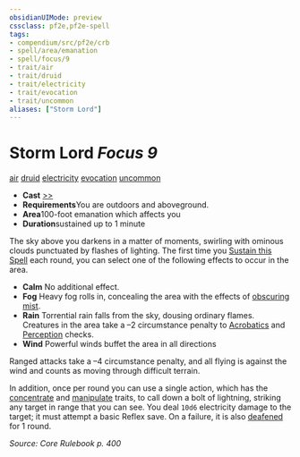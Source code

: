 ```yaml
---
obsidianUIMode: preview
cssclass: pf2e,pf2e-spell
tags:
- compendium/src/pf2e/crb
- spell/area/emanation
- spell/focus/9
- trait/air
- trait/druid
- trait/electricity
- trait/evocation
- trait/uncommon
aliases: ["Storm Lord"]
---
```

# Storm Lord *Focus 9*   
[air](rules/traits/air.md "Air Energy & Element Trait")  [druid](rules/traits/druid.md "Druid Class Trait")  [electricity](rules/traits/electricity.md "Electricity Energy & Element Trait")  [evocation](rules/traits/evocation.md "Evocation School Trait")  [uncommon](rules/traits/uncommon.md "Uncommon Rarity Trait")  

- **Cast** [>>](rules/core-rulebook/chapter-9-playing-the-game.md#Actions "Two-Action") 
- **Requirements**You are outdoors and aboveground.
- **Area**100-foot emanation which affects you
- **Duration**sustained up to 1 minute

The sky above you darkens in a matter of moments, swirling with ominous clouds punctuated by flashes of lighting. The first time you [Sustain this Spell](rules/actions/sustain-a-spell.md) each round, you can select one of the following effects to occur in the area.

- **Calm** No additional effect.
- **Fog** Heavy fog rolls in, concealing the area with the effects of [obscuring mist](compendium/spells/obscuring-mist.md).
- **Rain** Torrential rain falls from the sky, dousing ordinary flames. Creatures in the area take a –2 circumstance penalty to [Acrobatics](compendium/skills.md#Acrobatics) and [Perception](compendium/skills.md#Perception) checks.
- **Wind** Powerful winds buffet the area in all directions

Ranged attacks take a –4 circumstance penalty, and all flying is against the wind and counts as moving through difficult terrain.

In addition, once per round you can use a single action, which has the [concentrate](rules/traits/concentrate.md "Concentrate Action & Ability Trait") and [manipulate](rules/traits/manipulate.md "Manipulate General Trait") traits, to call down a bolt of lightning, striking any target in range that you can see. You deal `10d6` electricity damage to the target; it must attempt a basic Reflex save. On a failure, it is also [deafened](rules/conditions.md#Deafened) for 1 round.

*Source: Core Rulebook p. 400*
